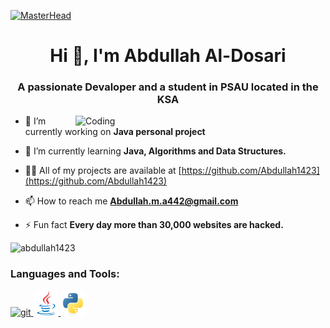 [![MasterHead](https://hbr.org/resources/images/article_assets/2020/03/BR2003_SYN_CARLSON.png)](https://rishavchanda.io
)
<h1 align="center">Hi 👋, I'm Abdullah Al-Dosari</h1>
<h3 align="center">A passionate Devaloper and a student in PSAU located in the KSA</h3>
<img align="right" alt="Coding" width="400" src="https://media.giphy.com/media/MeJgB3yMMwIaHmKD4z/giphy.gif">

- 🔭 I’m currently working on **Java personal project**

- 🌱 I’m currently learning **Java, Algorithms and Data Structures.**

- 👨‍💻 All of my projects are available at [https://github.com/Abdullah1423](https://github.com/Abdullah1423)

- 📫 How to reach me **Abdullah.m.a442@gmail.com**

- ⚡ Fun fact **Every day more than 30,000 websites are hacked.**
<p align="left"> <img src="https://komarev.com/ghpvc/?username=abdullah1423&label=Profile%20views&color=0e75b6&style=flat" alt="abdullah1423" /> </p>
<p align="left">
</p>
<h3 align="left">Languages and Tools:</h3>
<p align="left"> <a href="https://git-scm.com/" target="_blank" rel="noreferrer"> <img src="https://www.vectorlogo.zone/logos/git-scm/git-scm-icon.svg" alt="git" width="40" height="40"/> </a> <a href="https://www.java.com" target="_blank" rel="noreferrer"> <img src="https://raw.githubusercontent.com/devicons/devicon/master/icons/java/java-original.svg" alt="java" width="40" height="40"/> </a> <a href="https://www.python.org" target="_blank" rel="noreferrer"> <img src="https://raw.githubusercontent.com/devicons/devicon/master/icons/python/python-original.svg" alt="python" width="40" height="40"/> </a> </p>



